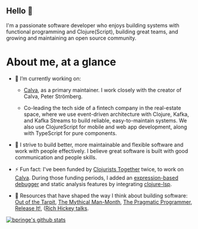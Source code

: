 ## Hello 👋

I'm a passionate software developer who enjoys building systems with functional programming and Clojure(Script), building great teams, and growing and maintaining an open source community.

# About me, at a glance

- 🔭 I’m currently working on:

  - [Calva](https://github.com/BetterThanTomorrow/calva), as a primary maintainer. I work closely with the creator of Calva, Peter Strömberg.
  
  - Co-leading the tech side of a fintech company in the real-estate space, where we use event-driven architecture with Clojure, Kafka, and Kafka Streams to build reliable, easy-to-maintain systems. We also use ClojureScript for mobile and web app development, along with TypeScript for pure components.
  
- 🌱 I strive to build better, more maintainable and flexible software and work with people effectively. I believe great software is built with good communication and people skills.

- ⚡ Fun fact: I've been funded by [Clojurists Together](https://www.clojuriststogether.org/) twice, to work on [Calva](https://github.com/BetterThanTomorrow/calva). During those funding periods, I added an [expression-based debugger](https://calva.io/debugger/) and static analysis features by integrating [clojure-lsp](https://calva.io/clojure-lsp/).

- :book: Resources that have shaped the way I think about building software: [Out of the Tarpit](http://curtclifton.net/papers/MoseleyMarks06a.pdf), [The Mythical Man-Month](https://en.wikipedia.org/wiki/The_Mythical_Man-Month), [The Pragmatic Programmer](https://en.wikipedia.org/wiki/The_Pragmatic_Programmer), [Release It!](https://www.amazon.com/Release-Design-Deploy-Production-Ready-Software/dp/1680502395), ([Rich Hickey talks](https://github.com/tallesl/Rich-Hickey-fanclub#talks).

[![bpringe's github stats](https://github-readme-stats.vercel.app/api?username=bpringe&theme=default&show_icons=true&count_private=true)](https://github.com/anuraghazra/github-readme-stats)
